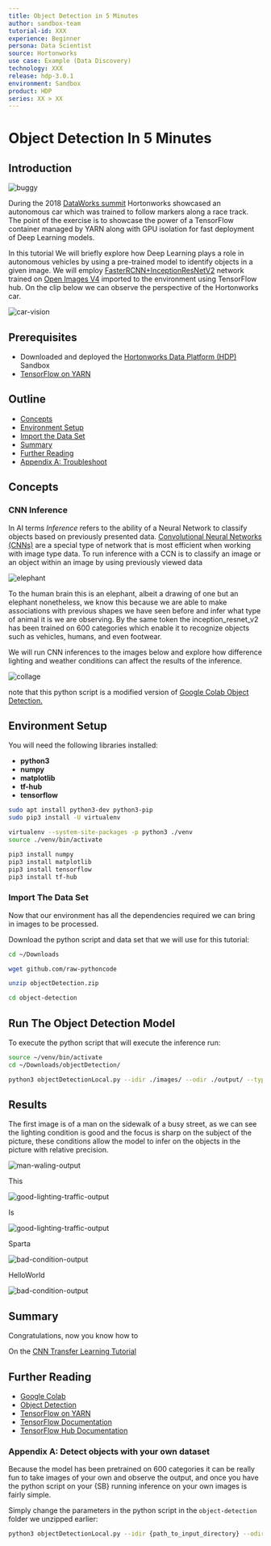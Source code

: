 ```yaml
---
title: Object Detection in 5 Minutes
author: sandbox-team
tutorial-id: XXX
experience: Beginner
persona: Data Scientist
source: Hortonworks
use case: Example (Data Discovery)
technology: XXX
release: hdp-3.0.1
environment: Sandbox
product: HDP
series: XX > XX
---
```


# Object Detection In 5 Minutes

## Introduction

![buggy](assets/buggy.jpg)

During the 2018 [DataWorks summit](Link) Hortonworks showcased an autonomous car which was trained to follow markers along a race track. The point of the exercise is to showcase the power of a TensorFlow container managed by YARN along with GPU isolation for fast deployment of Deep Learning models. 

In this tutorial We will briefly explore how Deep Learning plays a role in autonomous vehicles by using a pre-trained model to identify objects in a given image. We will employ [FasterRCNN+InceptionResNetV2](https://tfhub.dev/google/faster_rcnn/openimages_v4/inception_resnet_v2/1) network trained on [Open Images V4](https://storage.googleapis.com/openimages/web/index.html) imported to the environment using TensorFlow hub. On the clip below we can observe the perspective of the Hortonworks car.

![car-vision](assets/car-vision.gif)

## Prerequisites

- Downloaded and deployed the [Hortonworks Data Platform (HDP)](https://hortonworks.com/downloads/#sandbox) Sandbox
- [TensorFlow on YARN](http://example.com/link/to/required/tutorial)

## Outline

- [Concepts](#concepts)
- [Environment Setup](#environment-setup)
- [Import the Data Set](#import-the-data-set)
- [Summary](#summary)
- [Further Reading](#further-reading)
- [Appendix A: Troubleshoot](#appendix-a-troubleshoot)

## Concepts

### CNN Inference

In AI terms _Inference_ refers to the ability of a Neural Network to classify objects based on previously presented data. [Convolutional Neural Networks (CNNs)](https://en.wikipedia.org/wiki/Convolutional_neural_network) are a special type of network that is most efficient when working with image type data. To run inference with a CCN is to classify an image or an object within an image by using previously viewed data

![elephant](assets/elephant.jpg)

To the human brain this is an elephant, albeit a drawing of one but an elephant nonetheless, we know this because we are able to make associations with previous shapes we have seen before and infer what type of animal it is we are observing. By the same token the inception_resnet_v2 has been trained on 600 categories which enable it to recognize objects such as vehicles, humans, and even footwear. 

We will run CNN inferences to the images below and explore how difference lighting and weather conditions can affect the results of the inference.

![collage](assets/collage.jpg)

note that this python script is a modified version of [Google Colab Object Detection.](https://colab.research.google.com/github/tensorflow/hub/blob/master/examples/colab/object_detection.ipynb)

## Environment Setup

You will need the following libraries installed:

- **python3**
- **numpy**
- **matplotlib**
- **tf-hub**
- **tensorflow**

~~~bash
sudo apt install python3-dev python3-pip
sudo pip3 install -U virtualenv 
~~~

~~~bash
virtualenv --system-site-packages -p python3 ./venv
source ./venv/bin/activate

pip3 install numpy
pip3 install matplotlib
pip3 install tensorflow
pip3 install tf-hub
~~~

### Import The Data Set

Now that our environment has all the dependencies required we can bring in images to be processed.

Download the python script and data set that we will use for this tutorial:

~~~bash
cd ~/Downloads

wget github.com/raw-pythoncode

unzip objectDetection.zip

cd object-detection
~~~

## Run The Object Detection Model

To execute the python script that will execute the inference run:

~~~bash
source ~/venv/bin/activate
cd ~/Downloads/objectDetection/
~~~

~~~bash
python3 objectDetectionLocal.py --idir ./images/ --odir ./output/ --type jpg
~~~

## Results

The first image is of a man on the sidewalk of a busy street, as we can see the lighting condition is good and the focus is sharp on the subject of the picture, these conditions allow the model to infer on the objects in the picture with relative precision.

![man-waling-output](assets/man-waling-output.jpg)

This

![good-lighting-traffic-output](assets/good-lighting-traffic-output.jpg)

Is

![good-lighting-traffic-output](assets/good-lighting-traffic2-output.jpg)

Sparta

![bad-condition-output](assets/bad-condition-output.jpg)

HelloWorld

![bad-condition-output](assets/bad-condition2-output.jpg)

## Summary

Congratulations, now you know how to 

On the [CNN Transfer Learning Tutorial](James-tutorial)

## Further Reading

- [Google Colab](https://example.com)
- [Object Detection](https://hortonworks.com)
- [TensorFlow on YARN](https://hortonworks.com/blog/distributed-tensorflow-assembly-hadoop-yarn/)
- [TensorFlow Documentation](https://www.tensorflow.org/api_docs/)
- [TensorFlow Hub Documentation](https://www.tensorflow.org/hub/api_docs/python/hub)

### Appendix A: Detect objects with your own dataset

Because the model has been pretrained on 600 categories it can be really fun to take images of your own and observe the output, and once you have the python script on your {SB} running inference on your own images is fairly simple.

Simply change the parameters in the python script in the `object-detection` folder we unzipped earlier:

~~~bash
python3 objectDetectionLocal.py --idir {path_to_input_directory} --odir {path_to_output_directory} --type {image_type (e.g. jpg, png, jpeg)}
~~~
